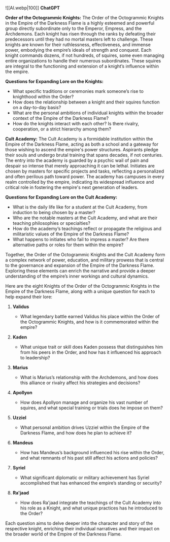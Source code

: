   
![[AI.webp|100]]
**ChatGPT**

**Order of the Octogrammic Knights:** The Order of the Octogrammic Knights in the Empire of the Darkness Flame is a highly esteemed and powerful group directly subordinate only to the Emperor, Empress, and the Archdemons. Each knight has risen through the ranks by defeating their predecessors until they had no mortal masters left to challenge. These knights are known for their ruthlessness, effectiveness, and immense power, embodying the empire’s ideals of strength and conquest. Each knight commands dozens, if not hundreds, of squires, some even managing entire organizations to handle their numerous subordinates. These squires are integral to the functioning and extension of a knight’s influence within the empire.

**Questions for Expanding Lore on the Knights:**

- What specific traditions or ceremonies mark someone’s rise to knighthood within the Order?
- How does the relationship between a knight and their squires function on a day-to-day basis?
- What are the personal ambitions of individual knights within the broader context of the Empire of the Darkness Flame?
- How do the knights interact with each other? Is there rivalry, cooperation, or a strict hierarchy among them?

**Cult Academy:** The Cult Academy is a formidable institution within the Empire of the Darkness Flame, acting as both a school and a gateway for those wishing to ascend the empire's power structures. Aspirants pledge their souls and undergo brutal training that spans decades, if not centuries. The entry into the academy is guarded by a psychic wail of pain and despair so intense that merely approaching it can be lethal. Initiates are chosen by masters for specific projects and tasks, reflecting a personalized and often perilous path toward power. The academy has campuses in every realm controlled by the empire, indicating its widespread influence and critical role in fostering the empire's next generation of leaders.

**Questions for Expanding Lore on the Cult Academy:**

- What is the daily life like for a student at the Cult Academy, from induction to being chosen by a master?
- Who are the notable masters at the Cult Academy, and what are their teaching philosophies or specialties?
- How do the academy’s teachings reflect or propagate the religious and militaristic values of the Empire of the Darkness Flame?
- What happens to initiates who fail to impress a master? Are there alternative paths or roles for them within the empire?

Together, the Order of the Octogrammic Knights and the Cult Academy form a complex network of power, education, and military prowess that is central to the governance and expansion of the Empire of the Darkness Flame. Exploring these elements can enrich the narrative and provide a deeper understanding of the empire’s inner workings and cultural dynamics.


Here are the eight Knights of the Order of the Octogrammic Knights in the Empire of the Darkness Flame, along with a unique question for each to help expand their lore:

1. **Validus**
    
    - What legendary battle earned Validus his place within the Order of the Octogrammic Knights, and how is it commemorated within the empire?
2. **Kaden**
    
    - What unique trait or skill does Kaden possess that distinguishes him from his peers in the Order, and how has it influenced his approach to leadership?
3. **Marius**
    
    - What is Marius’s relationship with the Archdemons, and how does this alliance or rivalry affect his strategies and decisions?
4. **Apollyon**
    
    - How does Apollyon manage and organize his vast number of squires, and what special training or trials does he impose on them?
5. **Uzziel**
    
    - What personal ambition drives Uzziel within the Empire of the Darkness Flame, and how does he plan to achieve it?
6. **Mandeus**
    
    - How has Mandeus’s background influenced his rise within the Order, and what remnants of his past still affect his actions and policies?
7. **Syriel**
    
    - What significant diplomatic or military achievement has Syriel accomplished that has enhanced the empire’s standing or security?
8. **Ra'jaad**
    
    - How does Ra'jaad integrate the teachings of the Cult Academy into his role as a Knight, and what unique practices has he introduced to the Order?

Each question aims to delve deeper into the character and story of the respective knight, enriching their individual narratives and their impact on the broader world of the Empire of the Darkness Flame.